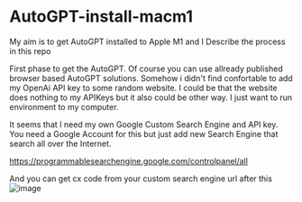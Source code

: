 # AutoGPT-install-macm1
My aim is to get AutoGPT installed to Apple M1 and I Describe the process in this repo

First phase to get the AutoGPT. Of course you can use allready published browser based AutoGPT solutions. Somehow i didn't find confortable to add my OpenAi API key to some random website. I could be that the website does nothing to my APIKeys but it also could be other way. I just want to run environment to my computer.

It seems that I need my own Google Custom Search Engine and API key. You need a Google Account for this but just add new Search Engine that search all over the Internet.

https://programmablesearchengine.google.com/controlpanel/all

And you can get cx code from your custom search engine url after this ![image](https://user-images.githubusercontent.com/6028261/233764239-e7d45f47-7f40-4186-9e5b-7e0cd2b37a05.png)
